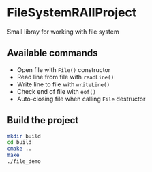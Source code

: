 # FileSystemRAIIProject

Small libray for working with file system

## Available commands

- Open file with <code>File()</code> constructor
- Read line from file with <code>readLine()</code>
- Write line to file with <code>writeLine()</code>
- Check end of file with <code>eof()</code>
- Auto-closing file when calling <code>File</code> destructor

## Build the project
```bash
mkdir build
cd build
cmake ..
make
./file_demo
```